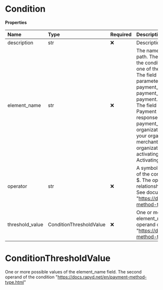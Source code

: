 # Condition

**Properties**

| Name            | Type                    | Required | Description                                                                                                                                                                                                                                                                                                                                                                                                                                                                                                                                                                                                                      |
| :-------------- | :---------------------- | :------- | :------------------------------------------------------------------------------------------------------------------------------------------------------------------------------------------------------------------------------------------------------------------------------------------------------------------------------------------------------------------------------------------------------------------------------------------------------------------------------------------------------------------------------------------------------------------------------------------------------------------------------- |
| description     | str                     | ❌       | Description of the condition                                                                                                                                                                                                                                                                                                                                                                                                                                                                                                                                                                                                     |
| element_name    | str                     | ❌       | The name of a field, including the path. The field is the first operand of the condition. The path starts with one of the following - _ payment - The field is a Create Payment body parameter. Not relevant to the payment_method and payment_method_options objects. _ payment.payment_method_type - The field appears in the current Get Payment Method Required Fields response under fields or payment_method_options. \* organization - The field relates to your organization, such as your merchant type category. Your organization specifies the field when activating your account. See Activating Your Account (KYB) |
| operator        | str                     | ❌       | A symbol representing the operator of the condition. String starting with $. The operator determines the relationship between the operands See documentation - "https://docs.rapyd.net/en/payment-method-type.html"                                                                                                                                                                                                                                                                                                                                                                                                              |
| threshold_value | ConditionThresholdValue | ❌       | One or more possible values of the element_name field. The second operand of the condition "https://docs.rapyd.net/en/payment-method-type.html"                                                                                                                                                                                                                                                                                                                                                                                                                                                                                  |

# ConditionThresholdValue

One or more possible values of the element_name field. The second operand of the condition "https://docs.rapyd.net/en/payment-method-type.html"

